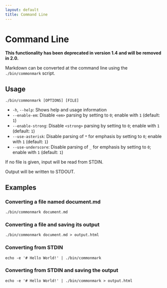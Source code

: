 ```yaml
---
layout: default
title: Command Line
---
```


Command Line
============

**This functionality has been deprecated in version 1.4 and will be removed in 2.0.**

Markdown can be converted at the command line using the `./bin/commonmark` script.

## Usage

    ./bin/commonmark [OPTIONS] [FILE]

* `-h`, `--help`: Shows help and usage information
* `--enable-em`: Disable `<em>` parsing by setting to `0`; enable with `1` (default: `1`)
* `--enable-strong`: Disable `<strong>` parsing by setting to `0`; enable with `1` (default: `1`)
* `--use-asterisk`: Disable parsing of `*` for emphasis by setting to `0`; enable with `1` (default: `1`)
* `--use-underscore`: Disable parsing of `_` for emphasis by setting to `0`; enable with `1` (default: `1`)

If no file is given, input will be read from STDIN.

Output will be written to STDOUT.

## Examples

### Converting a file named document.md

    ./bin/commonmark document.md

### Converting a file and saving its output

    ./bin/commonmark document.md > output.html

### Converting from STDIN

    echo -e '# Hello World!' | ./bin/commonmark

### Converting from STDIN and saving the output

    echo -e '# Hello World!' | ./bin/commonmark > output.html

